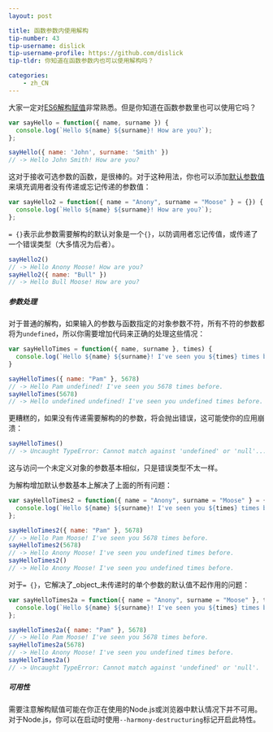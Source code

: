 ```yaml
---
layout: post

title: 函数参数内使用解构
tip-number: 43
tip-username: dislick 
tip-username-profile: https://github.com/dislick
tip-tldr: 你知道在函数参数内也可以使用解构吗？

categories:
    - zh_CN
---
```


大家一定对[ES6解构赋值](https://developer.mozilla.org/zh-CN/docs/Web/JavaScript/Reference/Operators/Destructuring_assignment)非常熟悉。但是你知道在函数参数里也可以使用它吗？

```js
var sayHello = function({ name, surname }) {
  console.log(`Hello ${name} ${surname}! How are you?`);
};

sayHello({ name: 'John', surname: 'Smith' })
// -> Hello John Smith! How are you?
```

这对于接收可选参数的函数，是很棒的。对于这种用法，你也可以添加[默认参数值](https://developer.mozilla.org/zh-CN/docs/Web/JavaScript/Reference/Functions/Default_parameters)来填充调用者没有传递或忘记传递的参数值：

```js
var sayHello2 = function({ name = "Anony", surname = "Moose" } = {}) {
  console.log(`Hello ${name} ${surname}! How are you?`);
};
```

`= {}`表示此参数需要解构的默认对象是一个`{}`，以防调用者忘记传值，或传递了一个错误类型（大多情况为后者）。

```js
sayHello2()
// -> Hello Anony Moose! How are you?
sayHello2({ name: "Bull" })
// -> Hello Bull Moose! How are you?
```

##### 参数处理

对于普通的解构，如果输入的参数与函数指定的对象参数不符，所有不符的参数都将为`undefined`，所以你需要增加代码来正确的处理这些情况：

```js
var sayHelloTimes = function({ name, surname }, times) {
  console.log(`Hello ${name} ${surname}! I've seen you ${times} times before.`);
}

sayHelloTimes({ name: "Pam" }, 5678)
// -> Hello Pam undefined! I've seen you 5678 times before.
sayHelloTimes(5678)
// -> Hello undefined undefined! I've seen you undefined times before.
```

更糟糕的，如果没有传递需要解构的的参数，将会抛出错误，这可能使你的应用崩溃：

```js
sayHelloTimes()
// -> Uncaught TypeError: Cannot match against 'undefined' or 'null'...
```

这与访问一个未定义对象的参数基本相似，只是错误类型不太一样。

为解构增加默认参数基本上解决了上面的所有问题：

```js
var sayHelloTimes2 = function({ name = "Anony", surname = "Moose" } = {}, times) {
  console.log(`Hello ${name} ${surname}! I've seen you ${times} times before.`);
};

sayHelloTimes2({ name: "Pam" }, 5678)
// -> Hello Pam Moose! I've seen you 5678 times before.
sayHelloTimes2(5678)
// -> Hello Anony Moose! I've seen you undefined times before.
sayHelloTimes2()
// -> Hello Anony Moose! I've seen you undefined times before.
```

对于`= {}`，它解决了_object_未传递时的单个参数的默认值不起作用的问题：

```js
var sayHelloTimes2a = function({ name = "Anony", surname = "Moose" }, times) {
  console.log(`Hello ${name} ${surname}! I've seen you ${times} times before.`);
};

sayHelloTimes2a({ name: "Pam" }, 5678)
// -> Hello Pam Moose! I've seen you 5678 times before.
sayHelloTimes2a(5678)
// -> Hello Anony Moose! I've seen you undefined times before.
sayHelloTimes2a()
// -> Uncaught TypeError: Cannot match against 'undefined' or 'null'.
```

##### 可用性

需要注意解构赋值可能在你正在使用的Node.js或浏览器中默认情况下并不可用。对于Node.js，你可以在启动时使用`--harmony-destructuring`标记开启此特性。
